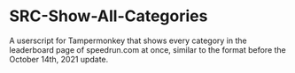 # SRC-Show-All-Categories
A userscript for Tampermonkey that shows every category in the leaderboard page of speedrun.com at once, similar to the format before the October 14th, 2021 update.
